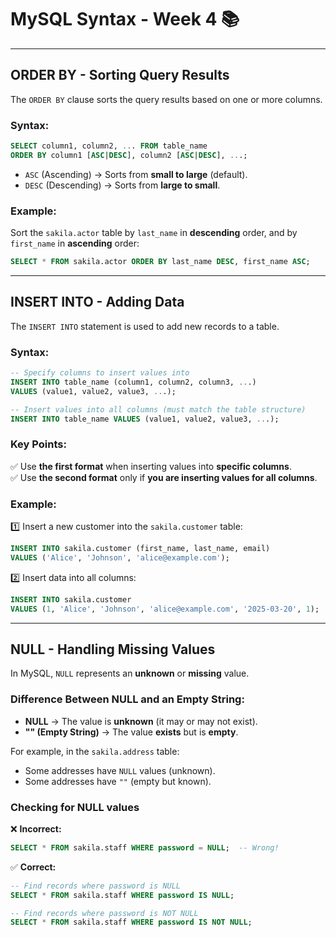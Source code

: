 # **MySQL Syntax - Week 4** 📚

---

## **ORDER BY - Sorting Query Results**

The `ORDER BY` clause sorts the query results based on one or more columns.

### **Syntax:**

```sql
SELECT column1, column2, ... FROM table_name
ORDER BY column1 [ASC|DESC], column2 [ASC|DESC], ...;
```

- `ASC` (Ascending) → Sorts from **small to large** (default).
- `DESC` (Descending) → Sorts from **large to small**.

### **Example:**

Sort the `sakila.actor` table by `last_name` in **descending** order, and by `first_name` in **ascending** order:

```sql
SELECT * FROM sakila.actor ORDER BY last_name DESC, first_name ASC;
```

---

## **INSERT INTO - Adding Data**

The `INSERT INTO` statement is used to add new records to a table.

### **Syntax:**

```sql
-- Specify columns to insert values into
INSERT INTO table_name (column1, column2, column3, ...)
VALUES (value1, value2, value3, ...);
```

```sql
-- Insert values into all columns (must match the table structure)
INSERT INTO table_name VALUES (value1, value2, value3, ...);
```

### **Key Points:**

✅ Use **the first format** when inserting values into **specific columns**.  
✅ Use **the second format** only if **you are inserting values for all columns**.

### **Example:**

1️⃣ Insert a new customer into the `sakila.customer` table:

```sql
INSERT INTO sakila.customer (first_name, last_name, email)
VALUES ('Alice', 'Johnson', 'alice@example.com');
```

2️⃣ Insert data into all columns:

```sql
INSERT INTO sakila.customer
VALUES (1, 'Alice', 'Johnson', 'alice@example.com', '2025-03-20', 1);
```

---

## **NULL - Handling Missing Values**

In MySQL, `NULL` represents an **unknown** or **missing** value.

### **Difference Between NULL and an Empty String:**

- **NULL** → The value is **unknown** (it may or may not exist).
- **"" (Empty String)** → The value **exists** but is **empty**.

For example, in the `sakila.address` table:

- Some addresses have `NULL` values (unknown).
- Some addresses have `""` (empty but known).

### **Checking for NULL values**

❌ **Incorrect:**

```sql
SELECT * FROM sakila.staff WHERE password = NULL;  -- Wrong!
```

✅ **Correct:**

```sql
-- Find records where password is NULL
SELECT * FROM sakila.staff WHERE password IS NULL;

-- Find records where password is NOT NULL
SELECT * FROM sakila.staff WHERE password IS NOT NULL;
```
